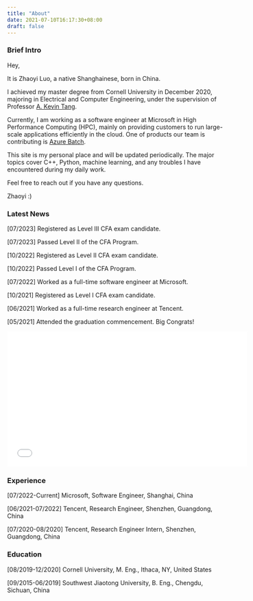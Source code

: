 ```yaml
---
title: "About"
date: 2021-07-10T16:17:30+08:00
draft: false
---
```


### Brief Intro

Hey,

It is Zhaoyi Luo, a native Shanghainese, born in China.

I achieved my master degree from Cornell University in December 2020, majoring in Electrical and Computer Engineering, under the supervision of Professor [A. Kevin Tang](https://www.ece.cornell.edu/faculty-directory/kevin-tang).

Currently, I am working as a software engineer at Microsoft in High Performance Computing (HPC), mainly on providing customers to run large-scale applications efficiently in the cloud. One of products our team is contributing is [Azure Batch](https://azure.microsoft.com/en-us/products/batch/).

This site is my personal place and will be updated periodically. The major topics cover C++, Python, machine learning, and any troubles I have encountered during my daily work.

Feel free to reach out if you have any questions.

Zhaoyi :)

### Latest News

[07/2023] Registered as Level III CFA exam candidate.

[07/2023] Passed Level II of the CFA Program.

[10/2022] Registered as Level II CFA exam candidate.

[10/2022] Passed Level I of the CFA Program.

[07/2022] Worked as a full-time software engineer at Microsoft.

[10/2021] Registered as Level I CFA exam candidate.

[06/2021] Worked as a full-time research engineer at Tencent.

[05/2021] Attended the graduation commencement. Big Congrats!

<iframe src='//www.cornell.edu/video/commencement-2021-4/embed' width='560' height='315' frameborder='0' allowfullscreen title='CornellCast video'></iframe>

### Experience

[07/2022-Current] Microsoft, Software Engineer, Shanghai, China

[06/2021-07/2022] Tencent, Research Engineer, Shenzhen, Guangdong, China

[07/2020-08/2020] Tencent, Research Engineer Intern, Shenzhen, Guangdong, China

### Education

[08/2019-12/2020] Cornell University, M. Eng., Ithaca, NY, United States

[09/2015-06/2019] Southwest Jiaotong University, B. Eng., Chengdu, Sichuan, China
